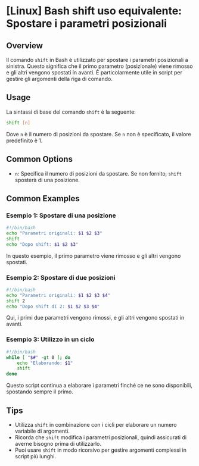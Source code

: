 # [Linux] Bash shift uso equivalente: Spostare i parametri posizionali

## Overview
Il comando `shift` in Bash è utilizzato per spostare i parametri posizionali a sinistra. Questo significa che il primo parametro (posizionale) viene rimosso e gli altri vengono spostati in avanti. È particolarmente utile in script per gestire gli argomenti della riga di comando.

## Usage
La sintassi di base del comando `shift` è la seguente:

```bash
shift [n]
```

Dove `n` è il numero di posizioni da spostare. Se `n` non è specificato, il valore predefinito è 1.

## Common Options
- `n`: Specifica il numero di posizioni da spostare. Se non fornito, `shift` sposterà di una posizione.

## Common Examples

### Esempio 1: Spostare di una posizione
```bash
#!/bin/bash
echo "Parametri originali: $1 $2 $3"
shift
echo "Dopo shift: $1 $2 $3"
```
In questo esempio, il primo parametro viene rimosso e gli altri vengono spostati.

### Esempio 2: Spostare di due posizioni
```bash
#!/bin/bash
echo "Parametri originali: $1 $2 $3 $4"
shift 2
echo "Dopo shift di 2: $1 $2 $3 $4"
```
Qui, i primi due parametri vengono rimossi, e gli altri vengono spostati in avanti.

### Esempio 3: Utilizzo in un ciclo
```bash
#!/bin/bash
while [ "$#" -gt 0 ]; do
    echo "Elaborando: $1"
    shift
done
```
Questo script continua a elaborare i parametri finché ce ne sono disponibili, spostando sempre il primo.

## Tips
- Utilizza `shift` in combinazione con i cicli per elaborare un numero variabile di argomenti.
- Ricorda che `shift` modifica i parametri posizionali, quindi assicurati di averne bisogno prima di utilizzarlo.
- Puoi usare `shift` in modo ricorsivo per gestire argomenti complessi in script più lunghi.